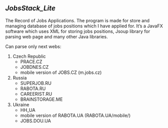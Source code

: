 ## *JobsStack_Lite*
The Record of Jobs Applications.
The program is made for store and managing database of jobs positions which I have applied for.
It’s a JavaFX software which uses XML for storing jobs positions,
Jsoup library for parsing web page and many other Java libraries.

Can parse only next webs:
  1. Czech Republic
      * PRACE.CZ
      * JOBDNES.CZ
      * mobile version of JOBS.CZ (m.jobs.cz)
  2. Russia
      * SUPERJOB.RU
      * RABOTA.RU
      * CAREERIST.RU
      * BRAINSTORAGE.ME
  23. Ukraine
      * HH_UA
      * mobile version of RABOTA.UA (RABOTA.UA/mobile/)
      * JOBS.DOU.UA

